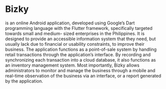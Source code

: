 # Bizky 
is an online Android application, developed
using Google’s Dart programming language with the Flutter
framework, specifically targeted towards small and medium-
sized enterprises in the Philippines. It is designed to provide
an accessible information system that they need, but usually
lack due to financial or usability constraints, to improve their
business. The application functions as a point-of-sale system by
handling retail transactions through the application’s interface.
By recording and synchronizing each transaction into a cloud
database, it also functions as an inventory management system.
Most importantly, Bizky allows administrators to monitor and
manage the business through a mobile and real-time observation
of the business via an interface, or a report generated by the
application.

